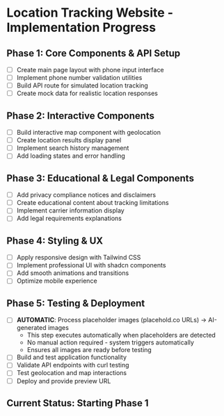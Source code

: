 # Location Tracking Website - Implementation Progress

## Phase 1: Core Components & API Setup
- [ ] Create main page layout with phone input interface
- [ ] Implement phone number validation utilities
- [ ] Build API route for simulated location tracking
- [ ] Create mock data for realistic location responses

## Phase 2: Interactive Components
- [ ] Build interactive map component with geolocation
- [ ] Create location results display panel
- [ ] Implement search history management
- [ ] Add loading states and error handling

## Phase 3: Educational & Legal Components
- [ ] Add privacy compliance notices and disclaimers
- [ ] Create educational content about tracking limitations
- [ ] Implement carrier information display
- [ ] Add legal requirements explanations

## Phase 4: Styling & UX
- [ ] Apply responsive design with Tailwind CSS
- [ ] Implement professional UI with shadcn components
- [ ] Add smooth animations and transitions
- [ ] Optimize mobile experience

## Phase 5: Testing & Deployment
- [ ] **AUTOMATIC**: Process placeholder images (placehold.co URLs) → AI-generated images
  - This step executes automatically when placeholders are detected
  - No manual action required - system triggers automatically
  - Ensures all images are ready before testing
- [ ] Build and test application functionality
- [ ] Validate API endpoints with curl testing
- [ ] Test geolocation and map interactions
- [ ] Deploy and provide preview URL

## Current Status: Starting Phase 1